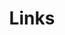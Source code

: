 ---
title: Links
links:
  - title: Kaggle
    description: Examples of personal data science projects
    webiste: https://www.kaggle.com/wilomentena
    image: https://external-content.duckduckgo.com/iu/?u=https%3A%2F%2Ftse2.mm.bing.net%2Fth%3Fid%3DOIP.CdPTaksGCgRzjhCmZbU_igHaHa%26pid%3DApi&f=1&ipt=7f62770768dc312590dfae2891b912567a4ca563c3c83b1925dcb4b7544e400e&ipo=images
  - title: GitHub
    description: Examples of personal software development and data science projects.
    website: https://github.com/wmbm
    image: https://github.githubassets.com/images/modules/logos_page/GitHub-Mark.png
  - title: LinkedIn
    description: Connect with me via Linkedin.
    website: https://www.linkedin.com/in/william-baker-morrison/
    image: https://external-content.duckduckgo.com/iu/?u=https%3A%2F%2Flogospng.org%2Fdownload%2Flinkedin%2Flogo-linkedin-icon-1536.png&f=1&nofb=1&ipt=d4214b9064e0552614f30328c2a496eb8f7aa67b503eeb17f29b894a4878c70f&ipo=images
menu:
    main: 
        weight: 5
        params:
            icon: link

comments: false
---